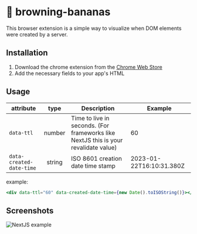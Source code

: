 # 🍌 browning-bananas

This browser extension is a simple way to visualize when DOM elements were created by a server.

## Installation
1. Download the chrome extension from the [Chrome Web Store](https://chrome.google.com/webstore/detail/browning-bananas/lljgjgjgjgjgjgjgjgjgjgjgjgjgjgjg)
1. Add the necessary fields to your app's HTML 
## Usage

| attribute   |      type      |  Description | Example |
|----------|:-------------:|------|------|
| `data-ttl` |  number | Time to live in seconds. (For frameworks like NextJS this is your revalidate value) | 60 |
| `data-created-date-time` |  string | ISO 8601 creation date time stamp | 2023-01-22T16:10:31.380Z |

example:
```jsx
<div data-ttl="60" data-created-date-time={new Date().toISOString()}></div>
```

## Screenshots
![NextJS example](http://url/to/img.png)